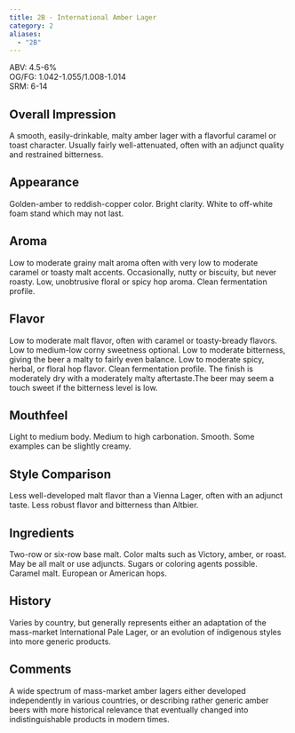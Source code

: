 ```yaml
---
title: 2B - International Amber Lager
category: 2
aliases: 
  - "2B"
---
```


ABV: 4.5-6%  
OG/FG: 1.042-1.055/1.008-1.014  
SRM: 6-14  

## Overall Impression
A smooth, easily-drinkable, malty amber lager with a flavorful caramel or toast character. Usually fairly well-attenuated, often with an adjunct quality and restrained bitterness.

## Appearance
Golden-amber to reddish-copper color. Bright clarity. White to off-white foam stand which may not last.

## Aroma
Low to moderate grainy malt aroma often with very low to moderate caramel or toasty malt accents. Occasionally, nutty or biscuity, but never roasty. Low, unobtrusive floral or spicy hop aroma. Clean fermentation profile.

## Flavor
Low to moderate malt flavor, often with caramel or toasty-bready flavors. Low to medium-low corny sweetness optional. Low to moderate bitterness, giving the beer a malty to fairly even balance. Low to moderate spicy, herbal, or floral hop flavor. Clean fermentation profile. The finish is moderately dry with a moderately malty aftertaste.The beer may seem a touch sweet if the bitterness level is low.

## Mouthfeel
Light to medium body. Medium to high carbonation. Smooth. Some examples can be slightly creamy.

## Style Comparison
Less well-developed malt flavor than a Vienna Lager, often with an adjunct taste. Less robust flavor and bitterness than Altbier.

## Ingredients
Two-row or six-row base malt. Color malts such as Victory, amber, or roast. May be all malt or use adjuncts. Sugars or coloring agents possible. Caramel malt. European or American hops.

## History
Varies by country, but generally represents either an adaptation of the mass-market International Pale Lager, or an evolution of indigenous styles into more generic products.

## Comments
A wide spectrum of mass-market amber lagers either developed independently in various countries, or describing rather generic amber beers with more historical relevance that eventually changed into indistinguishable products in modern times.